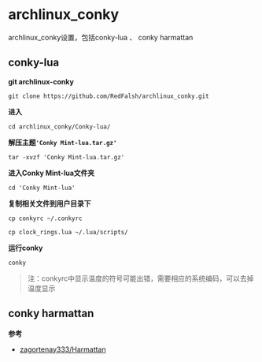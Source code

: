 # archlinux_conky
archlinux_conky设置，包括conky-lua 、 conky harmattan

## conky-lua

**git archlinux-conky**

`git clone https://github.com/RedFalsh/archlinux_conky.git`

**进入**

`cd archlinux_conky/Conky-lua/`

**解压主题`'Conky Mint-lua.tar.gz'`**

`tar -xvzf 'Conky Mint-lua.tar.gz'`

**进入Conky Mint-lua文件夹**

`cd 'Conky Mint-lua'`

**复制相关文件到用户目录下**

`cp conkyrc ~/.conkyrc`

`cp clock_rings.lua ~/.lua/scripts/`

**运行conky**

`conky`

> 注：conkyrc中显示温度的符号可能出错，需要相应的系统编码，可以去掉温度显示


## conky harmattan

**参考** 

* [zagortenay333/Harmattan](https://github.com/zagortenay333/Harmattan)

